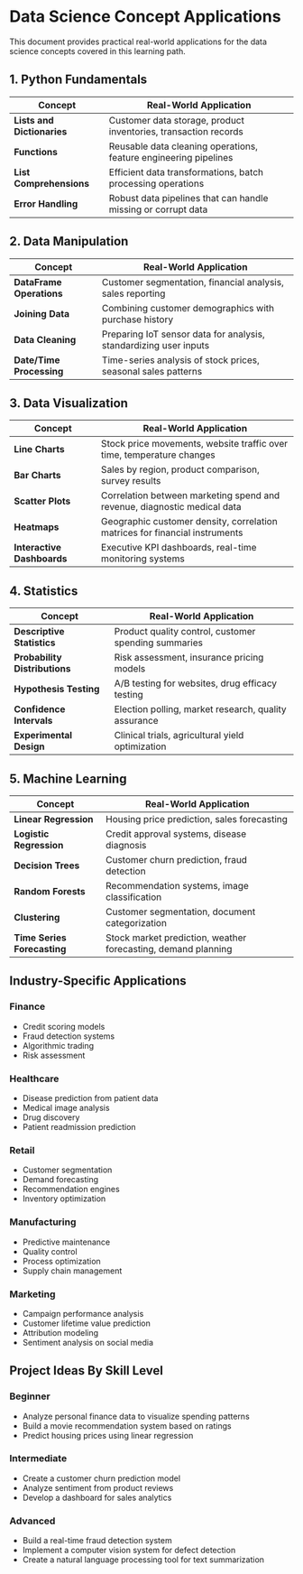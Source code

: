 # Data Science Concept Applications

This document provides practical real-world applications for the data science concepts covered in this learning path.

## 1. Python Fundamentals

| Concept                    | Real-World Application                                           |
| -------------------------- | ---------------------------------------------------------------- |
| **Lists and Dictionaries** | Customer data storage, product inventories, transaction records  |
| **Functions**              | Reusable data cleaning operations, feature engineering pipelines |
| **List Comprehensions**    | Efficient data transformations, batch processing operations      |
| **Error Handling**         | Robust data pipelines that can handle missing or corrupt data    |

## 2. Data Manipulation

| Concept                  | Real-World Application                                            |
| ------------------------ | ----------------------------------------------------------------- |
| **DataFrame Operations** | Customer segmentation, financial analysis, sales reporting        |
| **Joining Data**         | Combining customer demographics with purchase history             |
| **Data Cleaning**        | Preparing IoT sensor data for analysis, standardizing user inputs |
| **Date/Time Processing** | Time-series analysis of stock prices, seasonal sales patterns     |

## 3. Data Visualization

| Concept                    | Real-World Application                                                      |
| -------------------------- | --------------------------------------------------------------------------- |
| **Line Charts**            | Stock price movements, website traffic over time, temperature changes       |
| **Bar Charts**             | Sales by region, product comparison, survey results                         |
| **Scatter Plots**          | Correlation between marketing spend and revenue, diagnostic medical data    |
| **Heatmaps**               | Geographic customer density, correlation matrices for financial instruments |
| **Interactive Dashboards** | Executive KPI dashboards, real-time monitoring systems                      |

## 4. Statistics

| Concept                       | Real-World Application                               |
| ----------------------------- | ---------------------------------------------------- |
| **Descriptive Statistics**    | Product quality control, customer spending summaries |
| **Probability Distributions** | Risk assessment, insurance pricing models            |
| **Hypothesis Testing**        | A/B testing for websites, drug efficacy testing      |
| **Confidence Intervals**      | Election polling, market research, quality assurance |
| **Experimental Design**       | Clinical trials, agricultural yield optimization     |

## 5. Machine Learning

| Concept                     | Real-World Application                                        |
| --------------------------- | ------------------------------------------------------------- |
| **Linear Regression**       | Housing price prediction, sales forecasting                   |
| **Logistic Regression**     | Credit approval systems, disease diagnosis                    |
| **Decision Trees**          | Customer churn prediction, fraud detection                    |
| **Random Forests**          | Recommendation systems, image classification                  |
| **Clustering**              | Customer segmentation, document categorization                |
| **Time Series Forecasting** | Stock market prediction, weather forecasting, demand planning |

## Industry-Specific Applications

### Finance

- Credit scoring models
- Fraud detection systems
- Algorithmic trading
- Risk assessment

### Healthcare

- Disease prediction from patient data
- Medical image analysis
- Drug discovery
- Patient readmission prediction

### Retail

- Customer segmentation
- Demand forecasting
- Recommendation engines
- Inventory optimization

### Manufacturing

- Predictive maintenance
- Quality control
- Process optimization
- Supply chain management

### Marketing

- Campaign performance analysis
- Customer lifetime value prediction
- Attribution modeling
- Sentiment analysis on social media

## Project Ideas By Skill Level

### Beginner

- Analyze personal finance data to visualize spending patterns
- Build a movie recommendation system based on ratings
- Predict housing prices using linear regression

### Intermediate

- Create a customer churn prediction model
- Analyze sentiment from product reviews
- Develop a dashboard for sales analytics

### Advanced

- Build a real-time fraud detection system
- Implement a computer vision system for defect detection
- Create a natural language processing tool for text summarization
